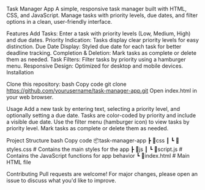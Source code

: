 Task Manager App
A simple, responsive task manager built with HTML, CSS, and JavaScript. Manage tasks with priority levels, due dates, and filter options in a clean, user-friendly interface.

Features
Add Tasks: Enter a task with priority levels (Low, Medium, High) and due dates.
Priority Indication: Tasks display clear priority levels for easy distinction.
Due Date Display: Styled due date for each task for better deadline tracking.
Completion & Deletion: Mark tasks as complete or delete them as needed.
Task Filters: Filter tasks by priority using a hamburger menu.
Responsive Design: Optimized for desktop and mobile devices.
Installation

Clone this repository:
bash
Copy code
git clone https://github.com/yourusername/task-manager-app.git
Open index.html in your web browser.

Usage
Add a new task by entering text, selecting a priority level, and optionally setting a due date.
Tasks are color-coded by priority and include a visible due date.
Use the filter menu (hamburger icon) to view tasks by priority level.
Mark tasks as complete or delete them as needed.

Project Structure
bash
Copy code
📦task-manager-app
 ┣ 📂css
 ┃ ┗ 📜styles.css         # Contains the main styles for the app
 ┣ 📂js
 ┃ ┗ 📜script.js          # Contains the JavaScript functions for app behavior
 ┗ 📜index.html           # Main HTML file
 
Contributing
Pull requests are welcome! For major changes, please open an issue to discuss what you'd like to improve.
